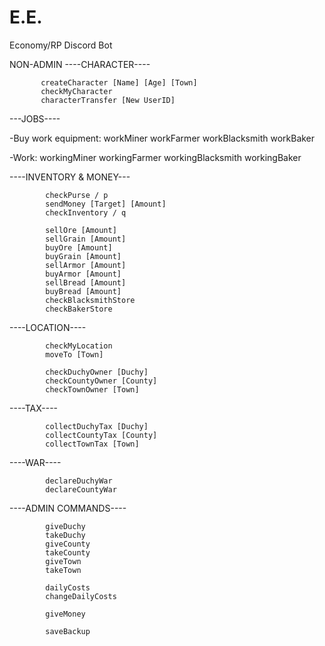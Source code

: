 # E.E.
Economy/RP Discord Bot

NON-ADMIN
----CHARACTER----

           createCharacter [Name] [Age] [Town]
           checkMyCharacter
           characterTransfer [New UserID]

---JOBS----

-Buy work equipment:
            workMiner
            workFarmer
            workBlacksmith
            workBaker

-Work:
            workingMiner
            workingFarmer
            workingBlacksmith
            workingBaker

----INVENTORY & MONEY---

            checkPurse / p
            sendMoney [Target] [Amount]
            checkInventory / q

            sellOre [Amount]
            sellGrain [Amount]
            buyOre [Amount]
            buyGrain [Amount]
            sellArmor [Amount]
            buyArmor [Amount]
            sellBread [Amount]
            buyBread [Amount]
            checkBlacksmithStore
            checkBakerStore

----LOCATION----

            checkMyLocation
            moveTo [Town]

            checkDuchyOwner [Duchy]
            checkCountyOwner [County]
            checkTownOwner [Town]

----TAX----

            collectDuchyTax [Duchy]
            collectCountyTax [County]
            collectTownTax [Town]

----WAR----

            declareDuchyWar
            declareCountyWar

----ADMIN COMMANDS----

            giveDuchy
            takeDuchy
            giveCounty
            takeCounty
            giveTown
            takeTown

            dailyCosts
            changeDailyCosts

            giveMoney

            saveBackup
